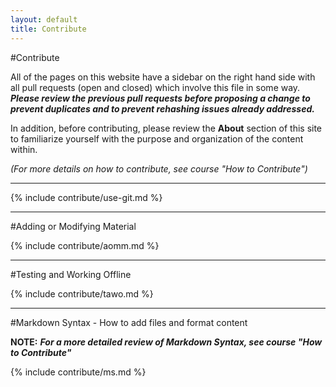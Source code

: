 ```yaml
---
layout: default
title: Contribute
---
```


#Contribute

All of the pages on this website have a sidebar on the right hand side with all pull requests (open and closed) which involve this file in some way. **_Please review the previous pull requests before proposing a change to prevent duplicates and to prevent rehashing issues already addressed._**

In addition, before contributing, please review the **About** section of this site to familiarize yourself with the purpose and organization of the content within.

_(For more details on how to contribute, see course "How to Contribute")_

----

{% include contribute/use-git.md %}

----

#Adding or Modifying Material

{% include contribute/aomm.md %}

----

#Testing and Working Offline

{% include contribute/tawo.md %}

----

#Markdown Syntax - How to add files and format content

**NOTE:** **_For a more detailed review of Markdown Syntax, see course "How to Contribute"_**

{% include contribute/ms.md %}

